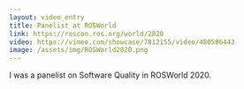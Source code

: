```yaml
---
layout: video_entry
title: Panelist at ROSWorld
link: https://roscon.ros.org/world/2020
video: https://vimeo.com/showcase/7812155/video/480586443
image: /assets/img/ROSWorld2020.png
---
```

I was a panelist on Software Quality in ROSWorld 2020.
